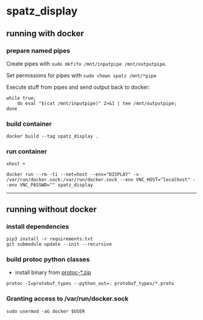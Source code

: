 # spatz_display

## running with docker

### prepare named pipes
Create pipes with `sudo mkfifo /mnt/inputpipe /mnt/outputpipe`.

Set permissions for pipes with `sudo chown spatz /mnt/*pipe`

Execute stuff from pipes and send output back to docker:
```
while true;
    do eval "$(cat /mnt/inputpipe)" 2>&1 | tee /mnt/outputpipe;
done
```
### build container
```
docker build --tag spatz_display .
```

### run container
```
xhost +
```
```
docker run --rm -ti --net=host --env="DISPLAY" -v /var/run/docker.sock:/var/run/docker.sock --env VNC_HOST="localhost" --env VNC_PASSWD="" spatz_display
```

---
## running without docker
### install dependencies
```
pip3 install -r requirements.txt
git submodule update --init --recursive
```

### build protoc python classes
- install binary from [protoc-*.zip](https://github.com/protocolbuffers/protobuf/releases)
```
protoc -I=protobuf_types --python_out=. protobuf_types/*.proto
```

### Granting access to /var/run/docker.sock
```
sudo usermod -aG docker $USER
```